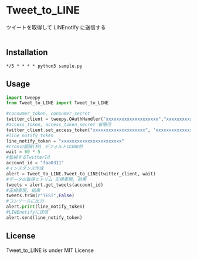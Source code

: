 # Tweet_to_LINE

ツイートを取得して LINEnotify に送信する<br>
<br>

## Installation

```crontab
*/5 * * * * python3 sample.py
```

## Usage

```python
import tweepy
from Tweet_to_LINE import Tweet_to_LINE

#consumer_token, consumer_secret
twitter_client = tweepy.OAuthHandler("xxxxxxxxxxxxxxxxxxxx","xxxxxxxxxxxxxxxxxxxx")
#access_token, access_token_secret 省略可
twitter_client.set_access_token("xxxxxxxxxxxxxxxxxxxx", 'xxxxxxxxxxxxxxxxxxxx')
#line_notify_token
line_notify_token = "xxxxxxxxxxxxxxxxxxxxxxx"
#cronの間隔(秒) デフォルトは300秒
wait = 60 * 5
#監視するTwitterId
account_id = "faa0311"
#インスタンス作成
alert = Tweet_to_LINE.Tweet_to_LINE(twitter_client, wait)
#データの取得とトリム 正規表現, 結果
tweets = alert.get_tweets(account_id)
#正規表現, 結果
tweets.trim(r"TEST",False)
#コンソールに出力
alert.print(line_notify_token)
#LINEnotifyに送信
alert.send(line_notify_token)
```

## License

Tweet_to_LINE is under MIT License
